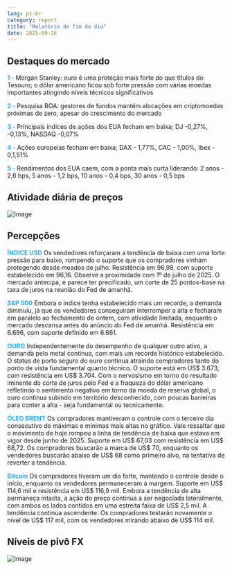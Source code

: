 ```yaml
---
lang: pt-br
category: report
title: "Relatório de fim do dia"
date: 2025-09-16
---
```



<h2>Destaques do mercado</h2>
<strong style="color: #2caef7;">1 - </strong> Morgan Stanley: ouro é uma proteção mais forte do que títulos do Tesouro; o dólar americano ficou sob forte pressão com várias moedas importantes atingindo níveis técnicos significativos

<strong style="color: #2caef7;">2 - </strong> Pesquisa BOA: gestores de fundos mantêm alocações em criptomoedas próximas de zero, apesar do crescimento do mercado

<strong style="color: #2caef7;">3 - </strong> Principais índices de ações dos EUA fecham em baixa; DJ -0,27%, -0,13%, NASDAQ -0,07%

<strong style="color: #2caef7;">4 - </strong> Ações europeias fecham em baixa; DAX - 1,77%, CAC - 1,00%, Ibex - 0,1,51%

<strong style="color: #2caef7;">5 - </strong> Rendimentos dos EUA caem, com a ponta mais curta liderando: 2 anos - 2,6 bps, 5 anos - 1,2 bps, 10 anos - 0,4 bps, 30 anos - 0,5 bps




<h2>Atividade diária de preços</h2>
<img src="https://markleighedu.github.io/img/Sep-2025/16-Sep-2025/price.jpg" alt="Image"/>

<h2>Percepções</h2>
<strong style="color: #2caef7;">ÍNDICE USD</strong> Os vendedores reforçaram a tendência de baixa com uma forte pressão para baixo, rompendo o suporte que os compradores vinham protegendo desde meados de julho. Resistência em 96,98, com suporte estabelecido em 96,16. Observe a proximidade com 1º de julho de 2025. O mercado antecipa, e parece ter precificado, um corte de 25 pontos-base na taxa de juros na reunião do Fed de amanhã.

<strong style="color: #2caef7;">S&P 500</strong> Embora o índice tenha estabelecido mais um recorde, a demanda diminuiu, já que os vendedores conseguiram interromper a alta e fecharam em paralelo ao fechamento de ontem, com atividade limitada, enquanto o mercado descansa antes do anúncio do Fed de amanhã. Resistência em 6.696, com suporte definido em 6.661.

<strong style="color: #2caef7;">OURO</strong> Independentemente do desempenho de qualquer outro ativo, a demanda pelo metal continua, com mais um recorde histórico estabelecido. O status de porto seguro do ouro continua atraindo compradores tanto do ponto de vista fundamental quanto técnico. O suporte está em US$ 3.673, com resistência em US$ 3.704. Com o nervosismo em torno do resultado iminente do corte de juros pelo Fed e a fraqueza do dólar americano refletindo o sentimento negativo em torno da moeda de reserva global, o ouro continua subindo em território desconhecido, com poucas barreiras para conter a alta - seja fundamental ou tecnicamente.

<strong style="color: #2caef7;">ÓLEO BRENT</strong> Os compradores mantiveram o controle com o terceiro dia consecutivo de máximas e mínimas mais altas no gráfico. Vale ressaltar que o movimento de hoje rompeu a linha de tendência de baixa que estava em vigor desde junho de 2025. Suporte em US$ 67,03 com resistência em US$ 68,72. Os compradores buscarão a marca de US$ 70, enquanto os vendedores buscarão abaixo de US$ 68 como primeiro alvo, na tentativa de reverter a tendência.

<strong style="color: #2caef7;">Bitcoin</strong> Os compradores tiveram um dia forte, mantendo o controle desde o início, enquanto os vendedores permaneceram à margem. Suporte em US$ 114,6 mil e resistência em US$ 116,9 mil. Embora a tendência de alta permaneça intacta, a ação do preço continua a ser negociada lateralmente, com ambos os lados contidos em uma estreita faixa de US$ 2,5 mil. A tendência continua ascendente. Os compradores testarão novamente o nível de US$ 117 mil, com os vendedores mirando abaixo de US$ 114 mil.



<h2>Níveis de pivô FX</h2>
<img src="https://markleighedu.github.io/img/Sep-2025/16-Sep-2025/pivot.jpg" alt="Image"/>